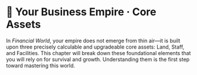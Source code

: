 # 🏰 Your Business Empire · Core Assets

In _Financial World_, your empire does not emerge from thin air—it is built upon three precisely calculable and upgradeable core assets: Land, Staff, and Facilities. This chapter will break down these foundational elements that you will rely on for survival and growth. Understanding them is the first step toward mastering this world.
